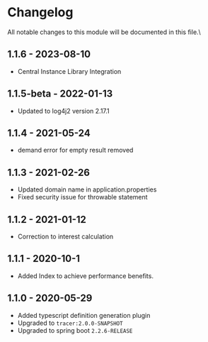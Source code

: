 

# Changelog
All notable changes to this module will be documented in this file.\

## 1.1.6 - 2023-08-10

- Central Instance Library Integration

## 1.1.5-beta - 2022-01-13
- Updated to log4j2 version 2.17.1

## 1.1.4 - 2021-05-24
- demand error for empty result removed

## 1.1.3 - 2021-02-26
- Updated domain name in application.properties
- Fixed security issue for throwable statement

## 1.1.2 - 2021-01-12
- Correction to interest calculation

## 1.1.1 - 2020-10-1
- Added Index to achieve performance benefits.

## 1.1.0 - 2020-05-29
- Added typescript definition generation plugin
- Upgraded to `tracer:2.0.0-SNAPSHOT`
- Upgraded to spring boot `2.2.6-RELEASE`


